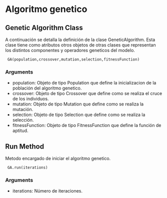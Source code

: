 # Algoritmo genetico

## Genetic Algorithm Class

A continuación se detalla la definición de la clase GeneticAlgorithm. Esta clase tiene como atributos otros objetos de otras clases que representan los distintos componentes y operadores geneticos del modelo.

````
 GA(population,crossover,mutation,selection,fitnessFunction)
````

### Arguments

- population: Objeto de tipo Population que define la inicializacion de la población del algoritmo genetico.
- crossover: Objeto de tipo Crossover que define como se realiza el cruce de los individuos.
- mutation: Objeto de tipo Mutation que define como se realiza la mutación.
- selection: Objeto de tipo Selection que define como se realiza la selección.
- fitnessFunction: Objeto de tipo FitnessFunction que define la función de aptitud.

## Run Method

Metodo encargado de iniciar el algoritmo genetico.
    
````
 GA.run(iterations)
````

### Arguments

- iterations: Número de iteraciones.